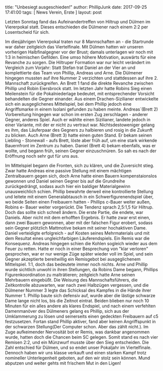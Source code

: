 title: "Unbesiegt ausgeschieden!"
author: PhillipJunk
date: 2017-09-25 17:41:00
tags: [ News Verein, Erste ]
layout: post

Letzten Sonntag fand das Aufeinandertreffen von Hiltrup und Dülmen im Viererpokal statt. Dieses entschieden die Dülmener nach einem 2:2 per Losentscheid für sich.

<!-- continue -->
Im diesjährigen Viererpokal traten nur 8 Mannschaften an - die Startrunde war daher zeitgleich das Viertelfinale. Mit Dülmen hatten wir unseren vorherigen Halbfinalgegner vor der Brust; damals unterlagen wir noch mit 1:3 in heimischen Gefilden. Eine umso höhere Motivation, auswärts für eine Revanche zu sorgen.
Die Hiltruper Formation war nur leicht verändert im Vergleich zum Vorjahr: Statt Stefan trat Daniel an der Vier an und komplettierte das Team von Phillip, Andreas und Arne. Die Dülmener hingegen mussten auf ihre Nummer 2 verzichten und stattdessen auf ihre 2. Mannschaft zurückgreifen.
An Brett 1 fand die direkte Revanche zwischen Phillip und Robin Eiersbrock statt. Im letzten Jahr hatte Robins Sieg einen Meilenstein für die Pokalniederlage bedeutet, mit entsprechender Vorsicht behandelten die Gegner einander. Aus einem Drachen-Sizilianer entwickelte sich ein ausgeglichenes Mittelspiel, bei dem Phillip jedoch eine Angriffsmarke in einem Isolani gefunden zu haben meinte.
Andreas´(Brett 2) Vorbereitung hingegen war schon im ersten Zug zerschlagen - anderer Gegner, anderes Spiel. Auch er wählte einen Sizilianer, landete jedoch in einer Variante, mit der er nicht zu vertraut war. Nichtsdestoweniger gelang es ihm, das Läuferpaar des Gegners zu halbieren und rosig in die Zukunft zu blicken.
Auch Arne (Brett 3) hatte einen guten Stand. Er bekam seinen Liebling - Stonewall - aufs Brett, löste aber früh auf, um eine stark wirkende Bauernfront im Zentrum zu haben. 
Daniel (Brett 4) bekam ebenfalls, was er wollte, und begann früh, seinen Gegner einzuschnüren. So sah es nach der Eröffnung noch sehr gut für uns aus.

Im Mittelspiel begann die Fronten, sich zu klären, und die Zuversicht stieg. Zwar hatte Andreas eine passive Stellung mit einem mächtigen Zentralbauern gegen sich, doch Arne hatte einen Bauern kompenstaionslos gewonnen und Daniel seinen Gegner bis auf die Grundreihe zurückgedrängt, sodass auch hier ein baldiger Materialgewinn unausweichlich schien. Phillip bewahrte derweil eine kontrollierte Stellung und leitete mit einem Generalabtausch in ein Schwerfigurenendspiel über, wo beide Seiten einen Freibauern hatten - Phillips c-Bauer weiter außen, Robins e- Bauer weiter vorgerückt. Die Tendenz sprach 2,5:1,5 für Hiltrup. Doch das sollte sich schnell ändern.
Die erste Partie, die endete, war Daniels. Aber nicht mit dem erhofften Ergebnis. Er hatte zwar erst einen, dann zwei Bauern gewonnen, aber mit der falschen Figur erobert, sodass sein Gegner plötzlich Mattmotive bekam mit seiner hochaktiven Dame. Daniel verteidigte erfolgreich - auf Kosten seines Mehrmaterials und mit dem Resultat eines ungleichfarbigen Läuferendspiels. Ein Remis war die Konsequenz.
Andreas hingegen schien die Kohlen sogleich wieder aus dem Feuer zu retten. Hatte er noch in einer Besprechung von "klar verloren" gesprochen, war er nur wenige Züge später wieder voll im Spiel, und sein Gegner akzeptierte bereitwillig ein Remisgebot bei ausgeglichenem Mittelspiel. 1:1, doch das bedeutete immer noch nichts.
Arne und Phillip wurde sichtlich unwohl in ihren Stellungen, da Robins Dame begann, Phillips Figurenkoordination zu malträtieren; zeitgleich hatte Arne seinen Mehrbauern eingebüßt. Die Weisung des Mannschaftsführers, die Zeitkontrolle abzuwarten, war nach zwei Halbzügen vergessen, und die Dülmener Nummer 3 legte das Schicksal des Kampfes in die Hände ihrer Nummer 1.
Phillip baute sich defensiv auf, wurde aber die lästige schwarze Dame lange nicht los, bis die Zeitnot eintrat. Beiden blieben nur noch 10 Minuten für ein alles andere als klares Endspiel, und nach einem verfehlten Damenmanöver des Dülmeners gelang es Phillip, sich aus der Umklammerung zu lösen und seinerseits einen gedeckten Freibauern auf c5 festzusetzen. Fortan stand Phillip aktiver, fand aber keinen Angriffspunkt in der schwarzen Stellung(Der Computer schon. Aber das zählt nicht.). Im Zuge aufkeimender Nervosität bot er Remis, was dankbar angenommen wurde, hatten doch die Chancen beim SC gelegen.
Somit stand es nach vier Remisen 2:2, und ein Münzwurf musste über den Sieg entscheiden. Die Zahl entschied für Dülmen, und so endet unser Pokaljahr im Viertelfinale. Dennoch haben wir uns klasse verkauft und einen starken Kampf trotz nomineller Unterlegenheit geboten, auf den wir stolz sein können. Mund abputzen und weiter gehts mit frischem Mut in den Ligen!
